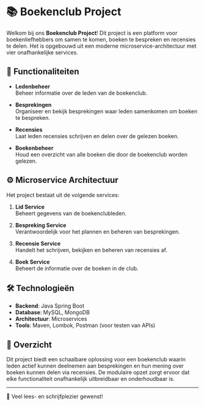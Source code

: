 # 📚 Boekenclub Project

Welkom bij ons **Boekenclub Project**! Dit project is een platform voor boekenliefhebbers om samen te komen, boeken te bespreken en recensies te delen. Het is opgebouwd uit een moderne microservice-architectuur met vier onafhankelijke services.

## 🚀 Functionaliteiten

- **Ledenbeheer**  
  Beheer informatie over de leden van de boekenclub.

- **Besprekingen**  
  Organiseer en bekijk besprekingen waar leden samenkomen om boeken te bespreken.

- **Recensies**  
  Laat leden recensies schrijven en delen over de gelezen boeken.

- **Boekenbeheer**  
  Houd een overzicht van alle boeken die door de boekenclub worden gelezen.

## ⚙️ Microservice Architectuur

Het project bestaat uit de volgende services:

1. **Lid Service**  
   Beheert gegevens van de boekenclubleden.

2. **Bespreking Service**  
   Verantwoordelijk voor het plannen en beheren van besprekingen.

3. **Recensie Service**  
   Handelt het schrijven, bekijken en beheren van recensies af.

4. **Boek Service**  
   Beheert de informatie over de boeken in de club.

## 🛠️ Technologieën

- **Backend**: Java Spring Boot
- **Database**: MySQL, MongoDB
- **Architectuur**: Microservices
- **Tools**: Maven, Lombok, Postman (voor testen van APIs)

## 📖 Overzicht

Dit project biedt een schaalbare oplossing voor een boekenclub waarin leden actief kunnen deelnemen aan besprekingen en hun mening over boeken kunnen delen via recensies. De modulaire opzet zorgt ervoor dat elke functionaliteit onafhankelijk uitbreidbaar en onderhoudbaar is.

---

🌟 Veel lees- en schrijfplezier gewenst!
